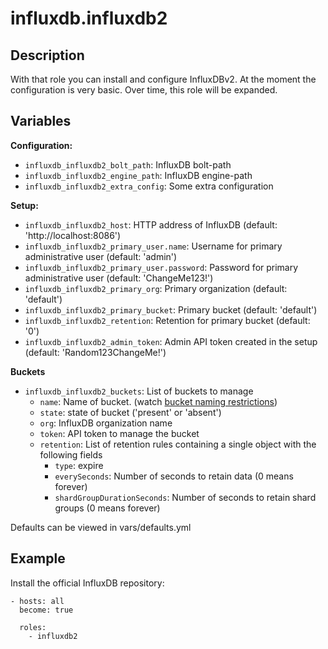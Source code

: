 # influxdb.influxdb2

## Description

With that role you can install and configure InfluxDBv2.
At the moment the configuration is very basic. Over time, this role will be expanded.

## Variables

**Configuration:**
* `influxdb_influxdb2_bolt_path`: InfluxDB bolt-path
* `influxdb_influxdb2_engine_path`: InfluxDB engine-path
* `influxdb_influxdb2_extra_config`: Some extra configuration

**Setup:**
* `influxdb_influxdb2_host`: HTTP address of InfluxDB (default: 'http://localhost:8086')
* `influxdb_influxdb2_primary_user.name`: Username for primary administrative user (default: 'admin')
* `influxdb_influxdb2_primary_user.password`: Password for primary administrative user (default: 'ChangeMe123!')
* `influxdb_influxdb2_primary_org`: Primary organization (default: 'default')
* `influxdb_influxdb2_primary_bucket`: Primary bucket (default: 'default')
* `influxdb_influxdb2_retention`: Retention for primary bucket (default: '0')
* `influxdb_influxdb2_admin_token`: Admin API token created in the setup (default: 'Random123ChangeMe!')

**Buckets**
* `influxdb_influxdb2_buckets`: List of buckets to manage
  * `name`: Name of bucket. (watch [bucket naming restrictions](https://docs.influxdata.com/influxdb/v2/admin/buckets/create-bucket/?t=InfluxDB+API#bucket-naming-restrictions))
  * `state`: state of bucket ('present' or 'absent')
  * `org`: InfluxDB organization name
  * `token`: API token to manage the bucket
  * `retention`: List of retention rules containing a single object with the following fields
    * `type`: expire
    * `everySeconds`: Number of seconds to retain data (0 means forever)
    * `shardGroupDurationSeconds`: Number of seconds to retain shard groups (0 means forever)

Defaults can be viewed in vars/defaults.yml

## Example

Install the official InfluxDB repository:
```
- hosts: all
  become: true

  roles:
    - influxdb2
```